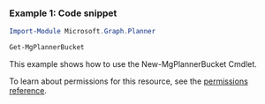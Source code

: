 ### Example 1: Code snippet

```powershellImport-Module Microsoft.Graph.Planner

Get-MgPlannerBucket
```
This example shows how to use the New-MgPlannerBucket Cmdlet.
To learn about permissions for this resource, see the [permissions reference](/graph/permissions-reference).

